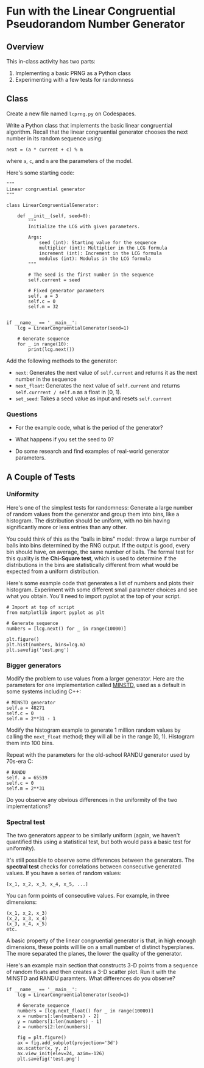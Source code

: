 # Fun with the Linear Congruential Pseudorandom Number Generator

## Overview

This in-class activity has two parts:

1. Implementing a basic PRNG as a Python class
2. Experimenting with a few tests for randomness

## Class

Create a new file named `lcprng.py` on Codespaces.

Write a Python class that implements the basic linear congruential algorithm. Recall that the linear congruential generator chooses the next number in its random sequence using:
```
next = (a * current + c) % m 
```
where `a`, `c`, and `m` are the parameters of the model.

Here's some starting code:
```
"""
Linear congruential generator
"""

class LinearCongruentialGenerator:

    def __init__(self, seed=0):
        """
        Initialize the LCG with given parameters.
        
        Args:
            seed (int): Starting value for the sequence
            multiplier (int): Multiplier in the LCG formula
            increment (int): Increment in the LCG formula
            modulus (int): Modulus in the LCG formula
        """

        # The seed is the first number in the sequence
        self.current = seed

        # Fixed generator parameters
        self. a = 3
        self.c = 0
        self.m = 32


if __name__ == '__main__':
    lcg = LinearCongruentialGenerator(seed=1)

    # Generate sequence
    for _ in range(10):
        print(lcg.next())
```

Add the following methods to the generator:

- `next`: Generates the next value of `self.current` and returns it as the next number in the sequence
- `next_float`: Generates the next value of `self.current` and returns `self.currrent / self.m` as a float in [0, 1).
- `set_seed`: Takes a seed value as input and resets `self.current`

### Questions

- For the example code, what is the period of the generator?

- What happens if you set the seed to 0?

- Do some research and find examples of real-world generator parameters.

## A Couple of Tests

### Uniformity

Here's one of the simplest tests for randomness: Generate a large number of random values from the generator and group them into bins, like a histogram. The distribution should be uniform, with no bin having significantly more or less entries than any other.

You could think of this as the "balls in bins" model: throw a large number of balls into bins determined by the RNG output. If the output is good, every bin should have, on average, the same number of balls.  The formal test for this quality is the **Chi-Square test**, which is used to determine if the distributions in the bins are statistically different from what would be expected from a uniform distribution.


Here's some example code that generates a list of numbers and plots their histogram. Experiment with some different small parameter choices and see what you obtain. You'll need to import pyplot at the top of your script.
```
# Import at top of script
from matplotlib import pyplot as plt

# Generate sequence
numbers = [lcg.next() for _ in range(10000)]

plt.figure()
plt.hist(numbers, bins=lcg.m)
plt.savefig('test.png')    
```

### Bigger generators

Modify the problem to use values from a larger generator. Here are the parameters for one implementation called [MINSTD](https://en.wikipedia.org/wiki/Lehmer_random_number_generator#Parameters_in_common_use), used as a default in some systems including C++:
```
# MINSTD generator
self.a = 48271
self.c = 0
self.m = 2**31 - 1
```
Modify the histogram example to generate 1 million random values by calling the `next_float` method; they will all be in the range [0, 1). Histogram them into 100 bins.

Repeat with the parameters for the old-school RANDU generator used by 70s-era C:
```
# RANDU
self. a = 65539
self.c = 0
self.m = 2**31
```
Do you observe any obvious differences in the uniformity of the two implementations?

### Spectral test

The two generators appear to be similarly uniform (again, we haven't quantified this using a statistical test, but both would pass a basic test for uniformity).

It's still possible to observe some differences between the generators. The **spectral test** checks for correlations between consecutive generated values. If you have a series of random values:
```
[x_1, x_2, x_3, x_4, x_5, ...]
```
You can form points of consecutive values. For example, in three dimensions:
```
(x_1, x_2, x_3)
(x_2, x_3, x_4)
(x_3, x_4, x_5)
etc.
```
A basic property of the linear congruential generator is that, in high enough dimensions, these points will lie on a small number of distinct hyperplanes. The more separated the planes, the lower the quality of the generator.
 
Here's an example main section that constructs 3-D points from a sequence of random floats and then creates a 3-D scatter plot. Run it with the MINSTD and RANDU paramters. What differences do you observe?

```
if __name__ == '__main__':
    lcg = LinearCongruentialGenerator(seed=1)

    # Generate sequence
    numbers = [lcg.next_float() for _ in range(10000)]
    x = numbers[:len(numbers) - 2]
    y = numbers[1:len(numbers) - 1]
    z = numbers[2:len(numbers)]

    fig = plt.figure()
    ax = fig.add_subplot(projection='3d')
    ax.scatter(x, y, z)
    ax.view_init(elev=24, azim=-126)
    plt.savefig('test.png')    
  
```
